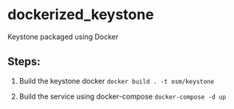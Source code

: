 # dockerized_keystone
Keystone packaged using Docker

## Steps:

1) Build the keystone docker
`docker build . -t osm/keystone`

2) Build the service using docker-compose
`docker-compose -d up`
